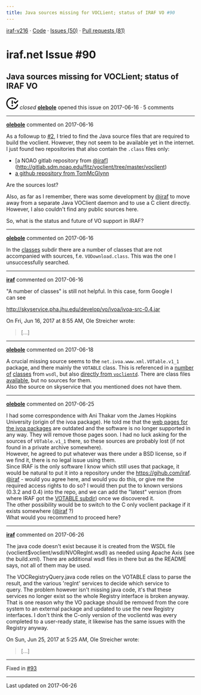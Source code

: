 ```yaml
---
title: Java sources missing for VOCLient; status of IRAF VO #90
---
```


[iraf-v216](/iraf-v216) · [Code](https://github.com/iraf-community/iraf/tree/iraf-v216) · [Issues (50)](/iraf-v216/issues) · [Pull requests (81)](/iraf-v216/issues/pulls)

# iraf.net Issue #90
## Java sources missing for VOCLient; status of IRAF VO
![closed](issue-closed.svg) *closed* **[olebole](https://github.com/olebole)** opened this issue on 2017-06-16 · 5 comments

- - - -

**[olebole](https://github.com/olebole)** commented on 2017-06-16

As a followup to [#2](https://iraf-community.github.io/iraf-v216/issues/2), I tried to find the Java source files that are required to build the voclient. However, they not seem to be available yet in the internet. I just found two repositories that also contain the `.class` files only:  
  
 * [a NOAO gitlab repository from [@iraf](https://github.com/iraf)](http://gitlab.sdm.noao.edu/fitz/voclient/tree/master/voclient)  
 * [a github repository from TomMcGlynn](https://github.com/TomMcGlynn/usvirtualobservatory/tree/master/usvao/VAO/software/desktop/voclient/trunk/voclient)  
  
Are the sources lost?  
  
Also, as far as I remember, there was some development by [@iraf](https://github.com/iraf) to move away from a separate Java VOClient daemon and to use a C client directly. However, I also couldn't find any public sources here.  
  
So, what is the status and future of VO support in IRAF?
- - - -

**[olebole](https://github.com/olebole)** commented on 2017-06-16

In the [classes](https://github.com/iraf-community/iraf/tree/master/vendor/voclient/voclient/classes) subdir there are a number of classes that are not accompanied with sources, f.e.  `VODownload.class`. This was the one I unsuccessfully searched.
- - - -

**[iraf](https://github.com/iraf)** commented on 2017-06-16

"A number of classes" is still not helpful.  In this case, form Google I  
can see  
  
http://skyservice.pha.jhu.edu/develop/vo/ivoa/ivoa-src-0.4.jar  
  
On Fri, Jun 16, 2017 at 8:55 AM, Ole Streicher wrote:  
  
> […]
- - - -

**[olebole](https://github.com/olebole)** commented on 2017-06-18

A crucial missing source seems to the `net.ivoa.www.xml.VOTable.v1_1` package, and there mainly the `VOTABLE` class. This is referenced in a [number](https://github.com/iraf-community/iraf/blob/9590f45760a4791f3305407fb51c87f1282b32be/vendor/voclient/voclient/wsdl/v10/riws/net/ivoa/NVOTestRegIntSoap.java#L16) [of](https://github.com/iraf-community/iraf/blob/9590f45760a4791f3305407fb51c87f1282b32be/vendor/voclient/voclient/wsdl/v10/riws/net/ivoa/NVOTestRegIntSoap12Stub.java#L44) [classes](https://github.com/iraf-community/iraf/blob/9590f45760a4791f3305407fb51c87f1282b32be/vendor/voclient/voclient/wsdl/v10/riws/net/ivoa/NVOTestRegIntSoapStub.java#L31) from `wsdl`, but also [directly from `voclientd`](https://github.com/iraf-community/iraf/blob/9590f45760a4791f3305407fb51c87f1282b32be/vendor/voclient/voclient/voclientd/VOCRegistryQuery.java#L11). There are class files [available](https://github.com/iraf-community/iraf/tree/master/vendor/voclient/voclient/classes/net/ivoa/www/xml/VOTable/v1_1), but no sources for them.  
Also the source on skyservice that you mentioned does not have them.
- - - -

**[olebole](https://github.com/olebole)** commented on 2017-06-25

I had some correspondence with Ani Thakar vom the James Hopkins University (origin of the ivoa package). He told me that the [web pages for the ivoa packages](http://skyservice.pha.jhu.edu/develop/vo/) are outdated and the software is no longer supported in any way. They will remove those pages soon. I had no luck asking for the sources of `VOTable.v1_1` there, so these sources are probably lost (if not found in a private archive somewhere).  
However, he agreed to put whatever was there under a BSD license, so if we find it, there is no legal issue using them.  
Since IRAF is the only software I know which still uses that package, it would be natural to put it into a repository under the https://gihub.com/iraf. [@iraf](https://github.com/iraf) - would you agree here, and would you do this, or give me the required access rights to do so? I would then put the to known versions (0.3.2 and 0.4) into the repo, and we can add the "latest" version (from where IRAF got the [VOTABLE subdir](https://github.com/iraf-community/iraf/tree/master/vendor/voclient/voclient/classes/net/ivoa/www/xml/VOTable/v1_1)) once we discovered it.  
The other possibility would be to switch to the C only voclient package if it exists somewhere ([@iraf](https://github.com/iraf) ?)  
What would you recommend to proceed here?
- - - -

**[iraf](https://github.com/iraf)** commented on 2017-06-26

The java code doesn't exist because it is created from the WSDL file  
(voclient$voclient/wsdl/NVORegInt.wsdl) as needed using Apache Axis (see  
the build.xml).  There are additional wsdl files in there but as the README  
says, not all of them may be used.  
  
The VOCRegistryQuery.java code relies on the VOTABLE class to parse the  
result, and the various 'regInt' services to decide which service to  
query.  The problem however isn't missing java code, it's that these  
services no longer exist so the whole Registry interface is broken anyway.  
That is one reason why the VO package should be removed from the core  
system to an external package and updated to use the new Registry  
interfaces.  I don't think the C-only version of the voclientd was every  
completed to a user-ready state, it likewise has the same issues with the  
Registry anyway.  
  
  
  
On Sun, Jun 25, 2017 at 5:25 AM, Ole Streicher wrote:  
  
> […]

- - - -

Fixed in [#93](https://iraf-community.github.io/iraf-v216/issues/93)

- - - -

Last updated on 2017-06-26
